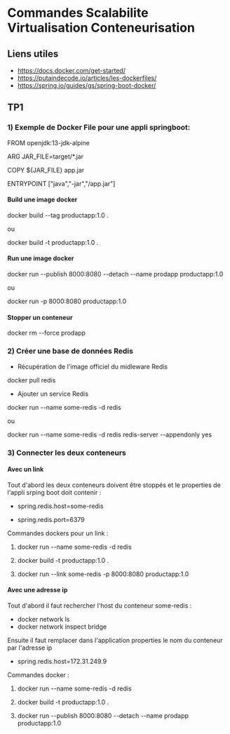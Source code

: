 # Commandes Scalabilite Virtualisation Conteneurisation

## Liens utiles
* https://docs.docker.com/get-started/
* https://putaindecode.io/articles/les-dockerfiles/
* https://spring.io/guides/gs/spring-boot-docker/

## TP1
### 1) Exemple de Docker File pour une appli springboot:

FROM openjdk:13-jdk-alpine

ARG JAR_FILE=target/*.jar

COPY ${JAR_FILE} app.jar

ENTRYPOINT ["java","-jar","/app.jar"]


#### Build une image docker
docker build --tag productapp:1.0 .

ou

docker build -t productapp:1.0 .

#### Run une image docker
docker run --publish 8000:8080 --detach --name prodapp productapp:1.0

ou

docker run -p 8000:8080 productapp:1.0

#### Stopper un conteneur
docker rm --force prodapp


### 2) Créer une base de données Redis
* Récupération de l'image officiel du midleware Redis

docker pull redis

* Ajouter un service Redis

docker run --name some-redis -d redis

ou

docker run --name some-redis -d redis redis-server --appendonly yes

### 3) Connecter les deux conteneurs

#### Avec un link
Tout d'abord les deux conteneurs doivent être stoppés et le properties de l'appli srping boot doit contenir :

* spring.redis.host=some-redis

* spring.redis.port=6379

Commandes dockers pour un link :

1) docker run --name some-redis -d redis 

2) docker build -t productapp:1.0 .

3) docker run --link some-redis -p 8000:8080 productapp:1.0

#### Avec une adresse ip
Tout d'abord il faut rechercher l'host du conteneur some-redis :

* docker network ls
* docker network inspect bridge

Ensuite il faut remplacer dans l'application properties le nom du conteneur par l'adresse ip

* spring.redis.host=172.31.249.9

Commandes docker :

1) docker run --name some-redis -d redis 

2) docker build -t productapp:1.0 .

3) docker run --publish 8000:8080 --detach --name prodapp productapp:1.0
